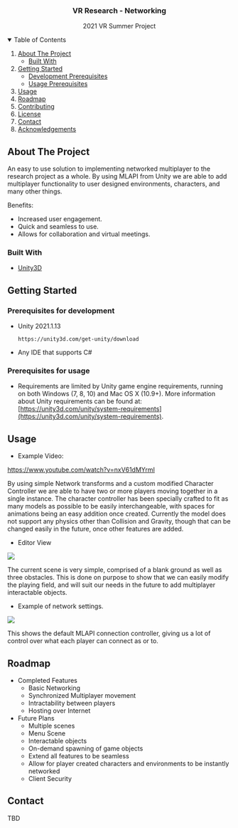 

  <h3 align="center">VR Research - Networking</h3>

  <p align="center">
    2021 VR Summer Project 
    
<!-- TABLE OF CONTENTS -->
<details open="open">
  <summary>Table of Contents</summary>
  <ol>
    <li>
      <a href="#about-the-project">About The Project</a>
      <ul>
        <li><a href="#built-with">Built With</a></li>
      </ul>
    </li>
    <li>
      <a href="#getting-started">Getting Started</a>
      <ul>
        <li><a href="#Prerequisites for development">Development Prerequisites</a></li>
        <li><a href="#Prerequisites for usage">Usage Prerequisites</a></li>
      </ul>
    </li>
    <li><a href="#usage">Usage</a></li>
    <li><a href="#roadmap">Roadmap</a></li>
    <li><a href="#contributing">Contributing</a></li>
    <li><a href="#license">License</a></li>
    <li><a href="#contact">Contact</a></li>
    <li><a href="#acknowledgements">Acknowledgements</a></li>
  </ol>
</details>



<!-- ABOUT THE PROJECT -->
## About The Project

An easy to use solution to implementing networked multiplayer to the research project as a whole. By using MLAPI from Unity we are able to add multiplayer functionality to user designed environments, characters, and many other things. 

Benefits:
* Increased user engagement.
* Quick and seamless to use.
* Allows for collaboration and virtual meetings. 


### Built With

* [Unity3D](https://unity.com/)



<!-- GETTING STARTED -->
## Getting Started



### Prerequisites for development

* Unity 2021.1.13
  ```
  https://unity3d.com/get-unity/download
  ```
* Any IDE that supports C#

### Prerequisites for usage
* Requirements are limited by Unity game engine requirements, running on both Windows (7, 8, 10) and Mac OS X (10.9+). More information about Unity requirements can be found at: [https://unity3d.com/unity/system-requirements](https://unity3d.com/unity/system-requirements).

<!-- USAGE EXAMPLES -->
## Usage

* Example Video:

https://www.youtube.com/watch?v=nxV61dMYrmI

By using simple Network transforms and a custom modified Character Controller we are able to have two or more players moving together in a single instance. The character controller has been specially crafted to fit as many models as possible to be easily interchangeable, with spaces for animations being an easy addition once created. Currently the model does not support any physics other than Collision and Gravity, though that can be changed easily in the future, once other features are added. 

* Editor View 

![](https://i.imgur.com/QC4UdMO.png?raw=true)

The current scene is very simple, comprised of a blank ground as well as three obstacles. This is done on purpose to show that we can easily modify the playing field, and will suit our needs in the future to add multiplayer interactable objects. 

* Example of network settings. 

![](https://i.imgur.com/0dqJdsl.png?raw=true)

This shows the default MLAPI connection controller, giving us a lot of control over what each player can connect as or to. 




<!-- ROADMAP -->
## Roadmap

* Completed Features
	* Basic Networking
	*  Synchronized Multiplayer movement
	* Intractability between players
	* Hosting over Internet 
* Future Plans
	* Multiple scenes
	* Menu Scene
	* Interactable objects
	* On-demand spawning of game objects
	* Extend all features to be seamless
	* Allow for player created characters and environments to be instantly networked
	* Client Security



<!-- CONTACT -->
## Contact

TBD

